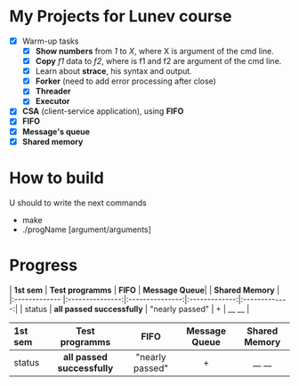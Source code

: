 # My Projects for Lunev course

- [X] Warm-up tasks
    - [X] __Show numbers__ from _1_ to _X_, where X is argument of the cmd line.
    - [X] __Copy__ _f1_ data to _f2_, where is f1 and f2 are argument of the cmd line.
    - [X] Learn about __strace__, his syntax and output.
    - [X] __Forker__ (need to add error processing after close)
    - [X] __Threader__
    - [X] __Executor__
- [X] __CSA__ (client-service application), using __FIFO__
- [X] __FIFO__
- [X] __Message's queue__
- [X] __Shared memory__

# How to build

U should to write the next commands
*  make
*  ./progName [argument/arguments]

# Progress

| __1st sem__   |       __Test programms__      |   __FIFO__        | __Message Queue__| |    __Shared Memory__   |
|:------------- |:---------------:|:---------------:|:-------------:|:-------------:|
|   status      | __all passed successfully__   | "nearly passed"   |   +                |     __ __              |

| __1st sem__   |       __Test programms__      |   __FIFO__        | __Message Queue__|   __Shared Memory__    |
|:------------- |:---------------:|:---------------:|:-------------:|:-------------:|
|   status      | __all passed successfully__   | "nearly passed"   |   +                |     __ __              |

